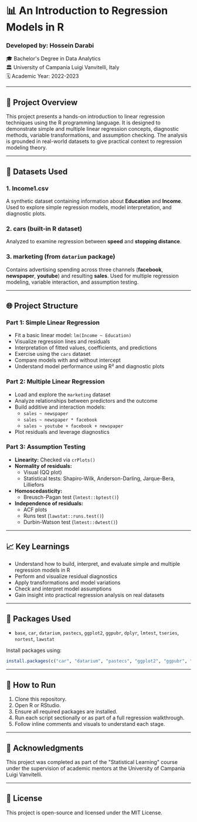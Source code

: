 # 📊 An Introduction to Regression Models in R

### Developed by: Hossein Darabi  
🎓 Bachelor's Degree in Data Analytics  
🏛️ University of Campania Luigi Vanvitelli, Italy  
🗓️ Academic Year: 2022-2023

---

## 🚀 Project Overview

This project presents a hands-on introduction to linear regression techniques using the R programming language. It is designed to demonstrate simple and multiple linear regression concepts, diagnostic methods, variable transformations, and assumption checking. The analysis is grounded in real-world datasets to give practical context to regression modeling theory.

---

## 📂 Datasets Used

### 1. **Income1.csv**  
A synthetic dataset containing information about **Education** and **Income**. Used to explore simple regression models, model interpretation, and diagnostic plots.

### 2. **cars** (built-in R dataset)  
Analyzed to examine regression between **speed** and **stopping distance**.

### 3. **marketing** (from `datarium` package)  
Contains advertising spending across three channels (**facebook**, **newspaper**, **youtube**) and resulting **sales**. Used for multiple regression modeling, variable interaction, and assumption testing.

---

## 🌐 Project Structure

### Part 1: Simple Linear Regression
- Fit a basic linear model: `lm(Income ~ Education)`
- Visualize regression lines and residuals
- Interpretation of fitted values, coefficients, and predictions
- Exercise using the `cars` dataset
- Compare models with and without intercept
- Understand model performance using R² and diagnostic plots

### Part 2: Multiple Linear Regression
- Load and explore the `marketing` dataset
- Analyze relationships between predictors and the outcome
- Build additive and interaction models:
  - `sales ~ newspaper`
  - `sales ~ newspaper * facebook`
  - `sales ~ youtube + facebook + newspaper`
- Plot residuals and leverage diagnostics

### Part 3: Assumption Testing
- **Linearity:** Checked via `crPlots()`
- **Normality of residuals:**
  - Visual (QQ plot)
  - Statistical tests: Shapiro-Wilk, Anderson-Darling, Jarque-Bera, Lilliefors
- **Homoscedasticity:**
  - Breusch-Pagan test (`lmtest::bptest()`)
- **Independence of residuals:**
  - ACF plots
  - Runs test (`lawstat::runs.test()`)
  - Durbin-Watson test (`lmtest::dwtest()`)

---

## 📈 Key Learnings
- Understand how to build, interpret, and evaluate simple and multiple regression models in R
- Perform and visualize residual diagnostics
- Apply transformations and model variations
- Check and interpret model assumptions
- Gain insight into practical regression analysis on real datasets

---

## 🔧 Packages Used
- `base`, `car`, `datarium`, `pastecs`, `ggplot2`, `ggpubr`, `dplyr`, `lmtest`, `tseries`, `nortest`, `lawstat`

Install packages using:
```r
install.packages(c("car", "datarium", "pastecs", "ggplot2", "ggpubr", "dplyr", "lmtest", "tseries", "nortest", "lawstat"))
```

---

## 📄 How to Run
1. Clone this repository.
2. Open R or RStudio.
3. Ensure all required packages are installed.
4. Run each script sectionally or as part of a full regression walkthrough.
5. Follow inline comments and visuals to understand each stage.

---

## 🌟 Acknowledgments
This project was completed as part of the "Statistical Learning" course under the supervision of academic mentors at the University of Campania Luigi Vanvitelli.

---

## 🙌 License
This project is open-source and licensed under the MIT License.

